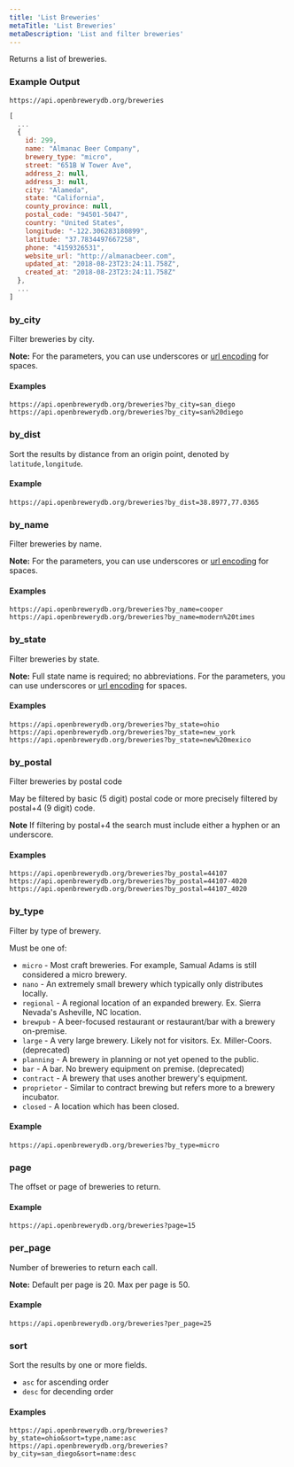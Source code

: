 ```yaml
---
title: 'List Breweries'
metaTitle: 'List Breweries'
metaDescription: 'List and filter breweries'
---
```


Returns a list of breweries.

### Example Output

`https://api.openbrewerydb.org/breweries`

```javascript
[
  ...
  {
    id: 299,
    name: "Almanac Beer Company",
    brewery_type: "micro",
    street: "651B W Tower Ave",
    address_2: null,
    address_3: null,
    city: "Alameda",
    state: "California",
    county_province: null,
    postal_code: "94501-5047",
    country: "United States",
    longitude: "-122.306283180899",
    latitude: "37.7834497667258",
    phone: "4159326531",
    website_url: "http://almanacbeer.com",
    updated_at: "2018-08-23T23:24:11.758Z",
    created_at: "2018-08-23T23:24:11.758Z"
  },
  ...
]
```

### by_city

Filter breweries by city.

**Note:** For the parameters, you can use underscores or [url encoding](https://en.wikipedia.org/wiki/Percent-encoding) for spaces.

#### Examples

`https://api.openbrewerydb.org/breweries?by_city=san_diego`
`https://api.openbrewerydb.org/breweries?by_city=san%20diego`

### by_dist

Sort the results by distance from an origin point, denoted by 
`latitude,longitude`.

#### Example

`https://api.openbrewerydb.org/breweries?by_dist=38.8977,77.0365`

### by_name

Filter breweries by name.

**Note:** For the parameters, you can use underscores or [url encoding](https://en.wikipedia.org/wiki/Percent-encoding) for spaces.

#### Examples

`https://api.openbrewerydb.org/breweries?by_name=cooper`
`https://api.openbrewerydb.org/breweries?by_name=modern%20times`

### by_state

Filter breweries by state.

**Note:** Full state name is required; no abbreviations. For the parameters, you can use underscores or [url encoding](https://en.wikipedia.org/wiki/Percent-encoding) for spaces.

#### Examples

`https://api.openbrewerydb.org/breweries?by_state=ohio`
`https://api.openbrewerydb.org/breweries?by_state=new_york`
`https://api.openbrewerydb.org/breweries?by_state=new%20mexico`

### by_postal

Filter breweries by postal code

May be filtered by basic (5 digit) postal code or more precisely filtered by postal+4 (9 digit) code.

**Note** If filtering by postal+4 the search must include either a hyphen or an underscore.

#### Examples

`https://api.openbrewerydb.org/breweries?by_postal=44107`
`https://api.openbrewerydb.org/breweries?by_postal=44107-4020`
`https://api.openbrewerydb.org/breweries?by_postal=44107_4020`

### by_type

Filter by type of brewery.

Must be one of:

* `micro` - Most craft breweries. For example, Samual Adams is still considered a micro brewery.
* `nano` - An extremely small brewery which typically only distributes locally.
* `regional` - A regional location of an expanded brewery. Ex. Sierra Nevada's Asheville, NC location.
* `brewpub` - A beer-focused restaurant or restaurant/bar with a brewery on-premise.
* `large` - A very large brewery. Likely not for visitors. Ex. Miller-Coors. (deprecated)
* `planning` - A brewery in planning or not yet opened to the public.
* `bar` - A bar. No brewery equipment on premise. (deprecated)
* `contract` - A brewery that uses another brewery's equipment.
* `proprietor` - Similar to contract brewing but refers more to a brewery incubator.
* `closed` - A location which has been closed.

#### Example

`https://api.openbrewerydb.org/breweries?by_type=micro`

### page

The offset or page of breweries to return.

#### Example

`https://api.openbrewerydb.org/breweries?page=15`

### per_page

Number of breweries to return each call.

**Note:** Default per page is 20. Max per page is 50.

#### Example

`https://api.openbrewerydb.org/breweries?per_page=25`

### sort

Sort the results by one or more fields.

* `asc` for ascending order
* `desc` for decending order 

#### Examples

`https://api.openbrewerydb.org/breweries?by_state=ohio&sort=type,name:asc`
`https://api.openbrewerydb.org/breweries?by_city=san_diego&sort=name:desc`
